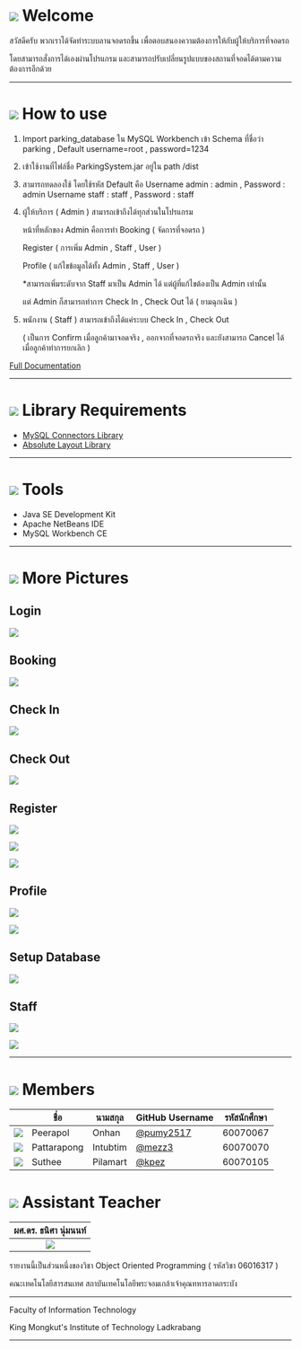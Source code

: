 # ![](/images/internet.png) Welcome
สวัสดีครับ พวกเราได้จัดทำระบบลานจอดรถขึ้น เพื่อตอบสนองความต้องการให้กับผู้ให้บริการที่จอดรถ

โดยสามารถสั่งการได้เองผ่านโปรแกรม และสามารถปรับเปลี่ยนรูปแบบของสถานที่จอดได้ตามความต้องการอีกด้วย

---

# ![](images/help.png) How to use

1.	Import parking_database ใน MySQL Workbench เข้า Schema ที่ชื่อว่า parking , Default username=root , password=1234

2.	เข้าใช้งานที่ไฟล์ชื่อ ParkingSystem.jar อยู่ใน path /dist

3.	สามารถทดลองใช้ โดยใช้รหัส Default คือ Username admin : admin , Password : admin 
	Username staff : staff , Password : staff

4.	ผู้ให้บริการ ( Admin ) สามารถเข้าถึงได้ทุกส่วนในโปรแกรม

	หน้าที่หลักของ Admin คือการทำ Booking ( จัดการที่จอดรถ )
	
	Register ( การเพิ่ม Admin , Staff , User )
	
	Profile ( แก้ไขข้อมูลได้ทั้ง Admin , Staff , User )
	
	*สามารถเพิ่มระดับจาก Staff มาเป็น Admin ได้ แต่ผู้ที่แก้ไขต้องเป็น Admin เท่านั้น
	
	แต่ Admin ก็สามารถทำการ Check In , Check Out ได้ ( ยามฉุกเฉิน )
	
5.	พนักงาน ( Staff ) สามารถเข้าถึงได้แค่ระบบ Check In , Check Out

	( เป็นการ Confirm เมื่อลูกค้ามาจอดจริง , ออกจากที่จอดรถจริง และยังสามารถ Cancel ได้เมื่อลูกค้าทำการยกเลิก )

[Full Documentation](https://github.com/oop-it-kmitl-61/ParkingSystem/wiki)

---

# ![](images/notebook.png) Library Requirements
* [MySQL Connectors Library](https://github.com/mysql/mysql-connector-j)
* [Absolute Layout Library](https://osdn.net/projects/sfnet_printman/downloads/dist/lib/AbsoluteLayout.jar/)

---

# ![](images/tools.png) Tools
* Java SE Development Kit
* Apache NetBeans IDE
* MySQL Workbench CE

---

# ![](images/picture.png) More Pictures

## Login
![](images/login_blank.jpg)

## Booking
![](images/booking.jpg)

## Check In
![](images/check_in_2.jpg)

## Check Out
![](images/check_out.jpg)

## Register
![](images/register_admin.jpg)

![](images/register_staff.jpg)

![](images/register_member.jpg)

## Profile
![](images/profile_admin_blank.jpg)

![](images/profile_member_blank.jpg)

## Setup Database
![](images/setup_db_blank.jpg)

## Staff
![](images/staff.PNG)

![](images/staff2.PNG)

---

# ![](images/member.png) Members
|  |ชื่อ|นามสกุล|GitHub Username|รหัสนักศึกษา|
|:-:|--|------|---------------|---------|
|![](images/profile_peerapol.png)|Peerapol|Onhan|[@pumy2517](https://github.com/pumy2517)|60070067|
|![](images/profile_pattarapong.png)|Pattarapong|Intubtim|[@mezz3](https://github.com/mezz3)|60070070|
|![](images/profile_suthee.png)|Suthee|Pilamart|[@kpez](https://github.com/kpez)|60070105|

# ![](images/teacher.png) Assistant Teacher
|ผศ.ดร. ธนิศา นุ่มนนท์|
|:-:|
|![](images/aj_thanisa.png)

รายงานนี้เป็นส่วนหนึ่งของวิชา Object Oriented Programming ( รหัสวิชา 06016317 )

คณะเทคโนโลยีสารสนเทศ สถาบันเทคโนโลยีพระจอมเกล้าเจ้าคุณทหารลาดกระบัง

---

Faculty of Information Technology

King Mongkut's Institute of Technology Ladkrabang

---

